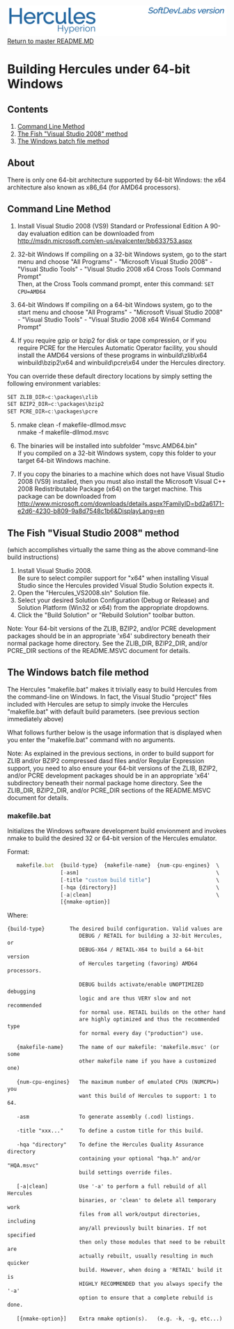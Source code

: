 ![test image](images/image_header_herculeshyperionSDL.png)
[Return to master README.MD](/README.md)

# Building Hercules under 64-bit Windows
## Contents
1. [Command Line Method](#Command-Line-Method)
2. [The Fish "Visual Studio 2008" method](#The-Fish-"Visual-Studio-2008"-method)
3. [The Windows batch file method](#The-Windows-batch-file-method)

## About
There is only one 64-bit architecture supported by 64-bit Windows: the x64 architecture also known as x86_64 (for AMD64 processors).

## Command Line Method
1. Install Visual Studio 2008 (VS9) Standard or Professional Edition
A 90-day evaluation edition can be downloaded from http://msdn.microsoft.com/en-us/evalcenter/bb633753.aspx

2. 32-bit Windows
If compiling on a 32-bit Windows system, go to the start menu and choose "All Programs" - "Microsoft Visual Studio 2008" - "Visual Studio Tools" - "Visual Studio 2008 x64 Cross Tools Command Prompt"  
Then, at the Cross Tools command prompt, enter this command: `SET CPU=AMD64`

3. 64-bit Windows
If compiling on a 64-bit Windows system, go to the start menu and choose "All Programs" - "Microsoft Visual Studio 2008" - "Visual Studio Tools" - "Visual Studio 2008 x64 Win64 Command Prompt"

4. If you require gzip or bzip2 for disk or tape compression, or if you require PCRE for the Hercules Automatic Operator facility, you should install the AMD64 versions of these programs in winbuild\zlib\x64 winbuild\bzip2\x64 and winbuild\pcre\x64 under the Hercules directory.

You can override these default directory locations by simply setting the following environment variables:

```javascript
SET ZLIB_DIR=c:\packages\zlib
SET BZIP2_DIR=c:\packages\bzip2
SET PCRE_DIR=c:\packages\pcre
```

5. nmake clean -f makefile-dllmod.msvc  
nmake -f makefile-dllmod.msvc

6. The binaries will be installed into subfolder "msvc.AMD64.bin"  
If you compiled on a 32-bit Windows system, copy this folder to your target 64-bit Windows machine.

7. If you copy the binaries to a machine which does not have Visual Studio 2008 (VS9) installed, then you must also install the Microsoft Visual C++ 2008 Redistributable Package (x64) on the target machine. This package can be downloaded from http://www.microsoft.com/downloads/details.aspx?FamilyID=bd2a6171-e2d6-4230-b809-9a8d7548c1b6&DisplayLang=en

## The Fish "Visual Studio 2008" method
(which accomplishes virtually the same thing as the above command-line build instructions)

1. Install Visual Studio 2008.  
Be sure to select compiler support for "x64" when installing Visual Studio since the Hercules provided Visual Studio Solution expects it.
2. Open the "Hercules_VS2008.sln" Solution file.
3. Select your desired Solution Configuration (Debug or Release) and Solution Platform (Win32 or x64) from the appropriate dropdowns.
4. Click the "Build Solution" or "Rebuild Solution" toolbar button.

Note: Your 64-bit versions of the ZLIB, BZIP2, and/or PCRE development packages should be in an appropriate 'x64' subdirectory beneath their normal package home directory. See the ZLIB_DIR, BZIP2_DIR, and/or PCRE_DIR sections of the README.MSVC document for details.

##  The Windows batch file method
The Hercules "makefile.bat" makes it trivially easy to build Hercules from the command-line on Windows.  In fact, the Visual Studio "project" files included with Hercules are setup to simply invoke the Hercules "makefile.bat" with default build parameters.  (see previous section immediately above)

What follows further below is the usage information that is displayed when you enter the "makefile.bat" command with no arguments.

Note: As explained in the previous sections, in order to build support for ZLIB and/or BZIP2 compressed dasd files and/or Regular Expression support, you need to also ensure your 64-bit versions of the ZLIB, BZIP2, and/or PCRE development packages should be in an appropriate 'x64' subdirectory beneath their normal package home directory. See the ZLIB_DIR, BZIP2_DIR, and/or PCRE_DIR sections of the README.MSVC document for details.

### makefile.bat
Initializes the Windows software development build envionment and invokes nmake to build the desired 32 or 64-bit version of the Hercules emulator.

Format:

```javascript
   makefile.bat  {build-type}  {makefile-name}  {num-cpu-engines}  \
                 [-asm]                                            \
                 [-title "custom build title"]                     \
                 [-hqa {directory}]                                \
                 [-a|clean]                                        \
                 [{nmake-option}]
```

 Where:

```
{build-type}        The desired build configuration. Valid values are
                       DEBUG / RETAIL for building a 32-bit Hercules, or
                       DEBUG-X64 / RETAIL-X64 to build a 64-bit version
                       of Hercules targeting (favoring) AMD64 processors.

                       DEBUG builds activate/enable UNOPTIMIZED debugging
                       logic and are thus VERY slow and not recommended
                       for normal use. RETAIL builds on the other hand
                       are highly optimized and thus the recommended type
                       for normal every day ("production") use.

   {makefile-name}     The name of our makefile: 'makefile.msvc' (or some
                       other makefile name if you have a customized one)

   {num-cpu-engines}   The maximum number of emulated CPUs (NUMCPU=) you
                       want this build of Hercules to support: 1 to 64.

   -asm                To generate assembly (.cod) listings.

   -title "xxx..."     To define a custom title for this build.

   -hqa "directory"    To define the Hercules Quality Assurance directory
                       containing your optional "hqa.h" and/or "HQA.msvc"
                       build settings override files.

   [-a|clean]          Use '-a' to perform a full rebuild of all Hercules
                       binaries, or 'clean' to delete all temporary work
                       files from all work/output directories, including
                       any/all previously built binaries. If not specified
                       then only those modules that need to be rebuilt are
                       actually rebuilt, usually resulting in much quicker
                       build. However, when doing a 'RETAIL' build it is
                       HIGHLY RECOMMENDED that you always specify the '-a'
                       option to ensure that a complete rebuild is done.

   [{nmake-option}]    Extra nmake option(s).   (e.g. -k, -g, etc...)
```
